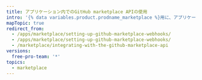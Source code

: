 ```yaml
---
title: アプリケーション内でのGitHub marketplace APIの使用
intro: '{% data variables.product.prodname_marketplace %}用に、アプリケーションに{% data variables.product.prodname_marketplace %} APIとwebhookイベントを統合する方法を学んでください。'
mapTopic: true
redirect_from:
  - /apps/marketplace/setting-up-github-marketplace-webhooks/
  - /apps/marketplace/setting-up-github-marketplace-webhooks/
  - /marketplace/integrating-with-the-github-marketplace-api
versions:
  free-pro-team: '*'
topics:
  - marketplace
---
```


